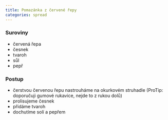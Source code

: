 ```yaml
---
title: Pomazánka z červené řepy
categories: spread
---
```


### Suroviny
- červená řepa
- česnek
- tvaroh
- sůl
- pepř

### Postup
- čerstvou červenou řepu nastrouháme na okurkovém struhadle (ProTip: doporučuji gumové rukavice, nejde to z rukou dolů)
- prolisujeme česnek
- přidáme tvaroh
- dochutíme solí a pepřem
